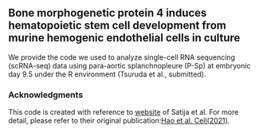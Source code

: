 ## Bone morphogenetic protein 4 induces hematopoietic stem cell development from murine hemogenic endothelial cells in culture
We provide the code we used to analyze single-cell RNA sequencing (scRNA-seq) data using para-aortic splanchnopleure (P-Sp) at embryonic day 9.5 under the R environment (Tsuruda et al., submitted).

### Acknowledgments
This code is created with reference to [website](https://satijalab.org/seurat/) of Satija et al. For more detail, please refer to their original publication:[Hao et al. Cell(2021)](https://doi.org/10.1016/j.cell.2021.04.048).
